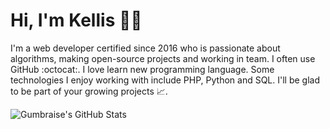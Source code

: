 # Hi, I'm Kellis 🐱‍💻

I'm a web developer certified since 2016 who is passionate about algorithms, making open-source projects and working in team. I often use GitHub :octocat:. I love learn new programming language. Some technologies I enjoy working with include PHP, Python and SQL. I'll be glad to be part of your growing projects 📈.

![Gumbraise's GitHub Stats](https://github-readme-stats.vercel.app/api?username=Gumbraise&show_icons=true&title_color=999&text_color=9f9f9f&bg_color=00000000&hide_border=true)
